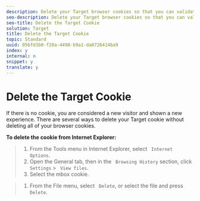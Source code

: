 ```yaml
---
description: Delete your Target browser cookies so that you can validate all of your experiences.
seo-description: Delete your Target browser cookies so that you can validate all of your experiences.
seo-title: Delete the Target Cookie
solution: Target
title: Delete the Target Cookie
topic: Standard
uuid: 056fd3b0-f20a-4498-b9a1-da0726414ba9
index: y
internal: n
snippet: y
translate: y
---
```


# Delete the Target Cookie

If there is no cookie, you are considered a new visitor and shown a new experience. There are several ways to delete your Target cookie without deleting all of your browser cookies. 

**To delete the cookie from Internet Explorer:** 

>1. From the Tools menu in Internet Explorer, select ` Internet Options`.
>1. Open the General tab, then in the ` Browsing History` section, click ` Settings` > ` View files`.
>1. Select the mbox cookie.

>1. From the File menu, select ` Delete`, or select the file and press ` Delete`.

